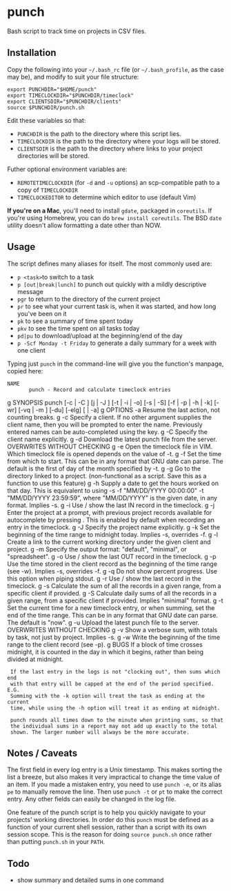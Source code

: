 punch
=====

Bash script to track time on projects in CSV files.

Installation
------------

Copy the following into your `~/.bash_rc` file (or `~/.bash_profile`, as the
case may be), and modify to suit your file structure:

    export PUNCHDIR="$HOME/punch"
    export TIMECLOCKDIR="$PUNCHDIR/timeclock"
    export CLIENTSDIR="$PUNCHDIR/clients"
    source $PUNCHDIR/punch.sh

Edit these variables so that:

- `PUNCHDIR` is the path to the directory where this script lies.
- `TIMECLOCKDIR` is the path to the directory where your logs will be
  stored.
- `CLIENTSDIR` is the path to the directory where links to your project
  directories will be stored.

Futher optional environment variables are:
- `REMOTETIMECLOCKDIR` (for `-d` and `-u` options) an scp-compatible path to a
  copy of `TIMECLOCKDIR`
- `TIMECLOCKEDITOR` to determine which editor to use (default Vim)

**If you're on a Mac**, you'll need to install `gdate`, packaged in `coreutils`. If
you're using Homebrew, you can do `brew install coreutils`. The BSD `date`
utility doesn't allow formatting a date other than NOW.

Usage
-----

The script defines many aliases for itself. The most commonly used are:
- `p <task>`to switch to a task
- `p [out|break|lunch]` to punch out quickly with a mildly descriptive message
- `pgr` to return to the directory of the current project
- `pr` to see what your current task is, when it was started, and how long
  you've been on it
- `pk` to see a summary of time spent today
- `pkv` to see the time spent on all tasks today
- `pd|pu` to download/upload at the beginning/end of the day
- `p -Scf Monday -t Friday` to generate a daily summary for a week with one client

Typing just `punch` in the command-line will give you the function's manpage,
copied here:

    NAME
           punch - Record and calculate timeclock entries
g
    SYNOPSIS
           punch [-c | -C <client>] [j | -J <project>] [-t <time> | -i | -o]
                 [-s | -S] [-f <time> | -p | -h | -k] [-wr] [-vq | -m <format>]
         [-du] [-elg] [<action> | -a]
g
    OPTIONS
           -a
               Resume the last action, not counting breaks.
g
           -c
         Specify a client. If no other argument supplies the client name,
       then you will be prompted to enter the name. Previously entered
       names can be auto-completed using the <TAB> key.
g
           -C <client>
               Specify the client name explicitly.
g
           -d
         Download the latest punch file from the server. OVERWRITES
       WITHOUT CHECKING
g
           -e
         Open the timeclock file in VIM. Which timeclock file is opened
       depends on the value of -t.
g
           -f <time>
         Set the time from which to start. This can be in any format that
       GNU date can parse. The default is the first of day  of the month
       specified by -t.
g
           -g
         Go to the directory linked to a project. (non-functional as a
       script. Save this as a function to use this feature)
g
           -h <date>
         Supply  a  date  to  get  the  hours  worked  on  that  day.
       This is equivalent to using -s -f "MM/DD/YYYY 00:00:00" -t
       "MM/DD/YYYY 23:59:59", where "MM/DD/YYYY" is the given date, in any
       format. Implies -s.
g
           -i
               Use / show the last IN record in the timeclock.
g
           -j
         Enter the project at a prompt, with previous project records
       available for  autocomplete  by  pressing  <TAB>.  This  is enabled
       by default when recording an entry in the timeclock.
g
           -J <project>
               Specify the project name explicitly.
g
           -k
         Set the beginning of the time range to midnight today.  Implies
       -s, overrides -f.
g
           -l
         Create a link to the current working directory under the given
       client and project.
g
           -m
         Specify the output format: "default", "minimal", or
       "spreadsheet".
g
           -o
               Use / show the last OUT record in the timeclock.
g
           -p
         Use the time stored in the client record as the beginning of the
       time range (see -w). Implies -s, overrides -f.
g
           -q
         Do not show percent progress. Use this option when piping
       stdout.
g
           -r
               Use / show the last record in the timeclock.
g
           -s
         Calculate the sum of all the records in a given range, from a
       specific client if provided.
g
           -S
         Calculate  daily sums of all the records in a given range, from
       a specific client if provided. Implies "minimal" format.
g
           -t <time>
         Set the current time for a new timeclock entry, or when summing,
       set the end of the time range. This can be in any  format that GNU
       date can parse. The default is "now".
g
           -u
         Upload the latest punch file to the server. OVERWRITES WITHOUT
       CHECKING
g
           -v
         Show a verbose sum, with totals by task, not just by project.
       Implies -s.
g
           -w
         Write the beginning of the time range to the client record
       (see -p).
g
    BUGS
     If a block of time crosses midnight, it is counted in the day in which
       it begins, rather than being divided at midnight.

     If the last entry in the logs is not "clocking out", then sums which end
     with that entry will be capped at the end of the period specified.  E.G.
     Summing with the -k option will treat the task as ending at the current
     time, while using the -h option will treat it as ending at midnight.

     punch rounds all times down to the minute when printing sums, so that
     the individual sums in a report may not add up exactly to the total
     shown. The larger number will always be the more accurate.

Notes / Caveats
---------------

The first field in every log entry is a Unix timestamp. This makes sorting the
list a breeze, but also makes it very impractical to change the time value of
an item. If you made a mistaken entry, you need to use `punch -e`, or its alias
`pe` to manually remove the line. Then use `punch -t` or `pt` to make the
correct entry. Any other fields can easily be changed in the log file.

One feature of the punch script is to help you quickly navigate to your
projects' working directories. In order do this `punch` must be defined as a
function of your current shell session, rather than a script with its own
session scope. This is the reason for doing `source punch.sh` once rather than
putting `punch.sh` in your `PATH`.


Todo
----

- show summary and detailed sums in one command
